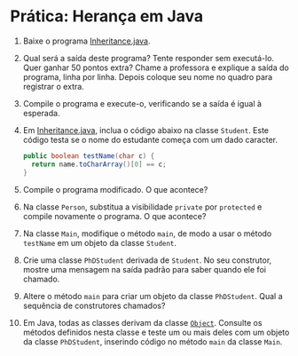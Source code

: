 # Prática: Herança em Java


1. Baixe o programa [Inheritance.java](Inheritance.java).

2. Qual será a saída deste programa? Tente responder sem executá-lo. Quer ganhar 50 pontos extra? Chame a professora e explique a saída do programa, linha por linha. Depois coloque seu nome no quadro para registrar o extra.

3. Compile o programa e execute-o, verificando se a saída é igual à esperada.

4. Em [Inheritance.java](Inheritance.java), inclua o código abaixo na classe `Student`. Este código testa se o nome do estudante começa com um dado caracter.
   ```java
   public boolean testName(char c) {
     return name.toCharArray()[0] == c;
   }
   ```

5. Compile o programa modificado. O que acontece?

6. Na classe `Person`, substitua a visibilidade `private` por `protected` e compile novamente o programa. O que acontece?

7. Na classe `Main`, modifique o método `main`, de modo a usar o método `testName` em um objeto da classe `Student`.

8. Crie uma classe `PhDStudent` derivada de `Student`. No seu construtor, mostre uma mensagem na saída padrão para saber quando ele foi chamado.

9. Altere o método `main` para criar um objeto da classe `PhDStudent`. Qual a sequência de construtores chamados?

10. Em Java, todas as classes derivam da classe [`Object`](https://docs.oracle.com/javase/10/docs/api/java/lang/Object.html). Consulte os métodos definidos nesta classe e teste um ou mais deles com um objeto da classe `PhDStudent`, inserindo código no método `main` da classe `Main`.
